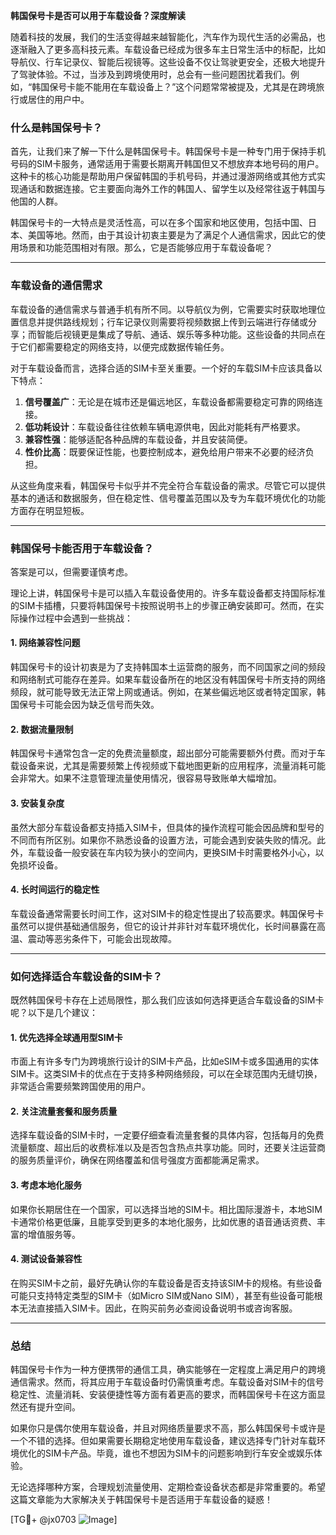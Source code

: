 **韩国保号卡是否可以用于车载设备？深度解读**

随着科技的发展，我们的生活变得越来越智能化，汽车作为现代生活的必需品，也逐渐融入了更多高科技元素。车载设备已经成为很多车主日常生活中的标配，比如导航仪、行车记录仪、智能后视镜等。这些设备不仅让驾驶更安全，还极大地提升了驾驶体验。不过，当涉及到跨境使用时，总会有一些问题困扰着我们。例如，“韩国保号卡能不能用在车载设备上？”这个问题常常被提及，尤其是在跨境旅行或居住的用户中。

### **什么是韩国保号卡？**

首先，让我们来了解一下什么是韩国保号卡。韩国保号卡是一种专门用于保持手机号码的SIM卡服务，通常适用于需要长期离开韩国但又不想放弃本地号码的用户。这种卡的核心功能是帮助用户保留韩国的手机号码，并通过漫游网络或其他方式实现通话和数据连接。它主要面向海外工作的韩国人、留学生以及经常往返于韩国与他国的人群。

韩国保号卡的一大特点是灵活性高，可以在多个国家和地区使用，包括中国、日本、美国等地。然而，由于其设计初衷主要是为了满足个人通信需求，因此它的使用场景和功能范围相对有限。那么，它是否能够应用于车载设备呢？

---

### **车载设备的通信需求**

车载设备的通信需求与普通手机有所不同。以导航仪为例，它需要实时获取地理位置信息并提供路线规划；行车记录仪则需要将视频数据上传到云端进行存储或分享；而智能后视镜更是集成了导航、通话、娱乐等多种功能。这些设备的共同点在于它们都需要稳定的网络支持，以便完成数据传输任务。

对于车载设备而言，选择合适的SIM卡至关重要。一个好的车载SIM卡应该具备以下特点：

1. **信号覆盖广**：无论是在城市还是偏远地区，车载设备都需要稳定可靠的网络连接。
2. **低功耗设计**：车载设备往往依赖车辆电源供电，因此对能耗有严格要求。
3. **兼容性强**：能够适配各种品牌的车载设备，并且安装简便。
4. **性价比高**：既要保证性能，也要控制成本，避免给用户带来不必要的经济负担。

从这些角度来看，韩国保号卡似乎并不完全符合车载设备的需求。尽管它可以提供基本的通话和数据服务，但在稳定性、信号覆盖范围以及专为车载环境优化的功能方面存在明显短板。

---

### **韩国保号卡能否用于车载设备？**

答案是可以，但需要谨慎考虑。

理论上讲，韩国保号卡是可以插入车载设备使用的。许多车载设备都支持国际标准的SIM卡插槽，只要将韩国保号卡按照说明书上的步骤正确安装即可。然而，在实际操作过程中会遇到一些挑战：

#### **1. 网络兼容性问题**
韩国保号卡的设计初衷是为了支持韩国本土运营商的服务，而不同国家之间的频段和网络制式可能存在差异。如果车载设备所在的地区没有韩国保号卡所支持的网络频段，就可能导致无法正常上网或通话。例如，在某些偏远地区或者特定国家，韩国保号卡可能会因为缺乏信号而失效。

#### **2. 数据流量限制**
韩国保号卡通常包含一定的免费流量额度，超出部分可能需要额外付费。而对于车载设备来说，尤其是需要频繁上传视频或下载地图更新的应用程序，流量消耗可能会非常大。如果不注意管理流量使用情况，很容易导致账单大幅增加。

#### **3. 安装复杂度**
虽然大部分车载设备都支持插入SIM卡，但具体的操作流程可能会因品牌和型号的不同而有所区别。如果你不熟悉设备的设置方法，可能会遇到安装失败的情况。此外，车载设备一般安装在车内较为狭小的空间内，更换SIM卡时需要格外小心，以免损坏设备。

#### **4. 长时间运行的稳定性**
车载设备通常需要长时间工作，这对SIM卡的稳定性提出了较高要求。韩国保号卡虽然可以提供基础通信服务，但它的设计并非针对车载环境优化，长时间暴露在高温、震动等恶劣条件下，可能会出现故障。

---

### **如何选择适合车载设备的SIM卡？**

既然韩国保号卡存在上述局限性，那么我们应该如何选择更适合车载设备的SIM卡呢？以下是几个建议：

#### **1. 优先选择全球通用型SIM卡**
市面上有许多专门为跨境旅行设计的SIM卡产品，比如eSIM卡或多国通用的实体SIM卡。这类SIM卡的优点在于支持多种网络频段，可以在全球范围内无缝切换，非常适合需要频繁跨国使用的用户。

#### **2. 关注流量套餐和服务质量**
选择车载设备的SIM卡时，一定要仔细查看流量套餐的具体内容，包括每月的免费流量额度、超出后的收费标准以及是否包含热点共享功能。同时，还要关注运营商的服务质量评价，确保在网络覆盖和信号强度方面都能满足需求。

#### **3. 考虑本地化服务**
如果你长期居住在一个国家，可以选择当地的SIM卡。相比国际漫游卡，本地SIM卡通常价格更低廉，且能享受到更多的本地化服务，比如优惠的语音通话资费、丰富的增值服务等。

#### **4. 测试设备兼容性**
在购买SIM卡之前，最好先确认你的车载设备是否支持该SIM卡的规格。有些设备可能只支持特定类型的SIM卡（如Micro SIM或Nano SIM），甚至有些设备可能根本无法直接插入SIM卡。因此，在购买前务必查阅设备说明书或咨询客服。

---

### **总结**

韩国保号卡作为一种方便携带的通信工具，确实能够在一定程度上满足用户的跨境通信需求。然而，将其应用于车载设备时仍需慎重考虑。车载设备对SIM卡的信号稳定性、流量消耗、安装便捷性等方面有着更高的要求，而韩国保号卡在这方面显然还有提升空间。

如果你只是偶尔使用车载设备，并且对网络质量要求不高，那么韩国保号卡或许是一个不错的选择。但如果需要长期稳定地使用车载设备，建议选择专门针对车载环境优化的SIM卡产品。毕竟，谁也不想因为SIM卡的问题影响到行车安全或娱乐体验。

无论选择哪种方案，合理规划流量使用、定期检查设备状态都是非常重要的。希望这篇文章能为大家解决关于韩国保号卡是否适用于车载设备的疑惑！

[TG💪+ @jx0703 ![Image](https://github.com/user-attachments/assets/dbca1d08-cadb-493c-b0ec-ad6f7a83f270)]